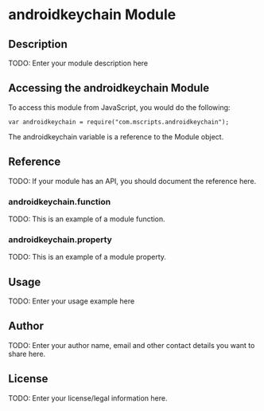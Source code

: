 # androidkeychain Module

## Description

TODO: Enter your module description here

## Accessing the androidkeychain Module

To access this module from JavaScript, you would do the following:

    var androidkeychain = require("com.mscripts.androidkeychain");

The androidkeychain variable is a reference to the Module object.

## Reference

TODO: If your module has an API, you should document
the reference here.

### androidkeychain.function

TODO: This is an example of a module function.

### androidkeychain.property

TODO: This is an example of a module property.

## Usage

TODO: Enter your usage example here

## Author

TODO: Enter your author name, email and other contact
details you want to share here.

## License

TODO: Enter your license/legal information here.
